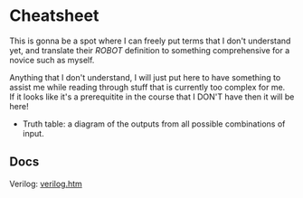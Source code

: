 # Cheatsheet

This is gonna be a spot where I can freely put terms that I don't understand yet, and translate their *ROBOT* definition to something comprehensive for a novice such as myself.

Anything that I don't understand, I will just put here to have something to assist me while reading through stuff that is currently too complex for me.\
If it looks like it's a prerequitite in the course that I DON'T have then it will be here!

- Truth table: a diagram of the outputs from all possible combinations of input.

## Docs

Verilog: [verilog.htm](https://lateblt.tripod.com/verilog.htm) 
